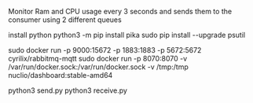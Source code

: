 Monitor Ram and CPU usage every 3 seconds and sends them to the consumer using 2 different queues

install python
python3 -m pip install pika
sudo pip install --upgrade psutil

sudo docker run -p 9000:15672  -p 1883:1883 -p 5672:5672  cyrilix/rabbitmq-mqtt 
sudo docker run -p 8070:8070 -v /var/run/docker.sock:/var/run/docker.sock -v /tmp:/tmp nuclio/dashboard:stable-amd64

python3 send.py
python3 receive.py


